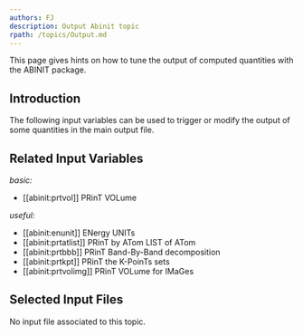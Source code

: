 ```yaml
---
authors: FJ
description: Output Abinit topic
rpath: /topics/Output.md
---
```

<!--
This file is automatically generated by mksite.py. All changes will be lost.
Change the input yaml files or the python code
-->

This page gives hints on how to tune the output of computed quantities with the ABINIT package.

## Introduction

The following input variables can be used to trigger or modify the output of
some quantities in the main output file.



## Related Input Variables

*basic:*

- [[abinit:prtvol]]  PRinT VOLume
 
*useful:*

- [[abinit:enunit]]  ENergy UNITs
- [[abinit:prtatlist]]  PRinT by ATom LIST of ATom
- [[abinit:prtbbb]]  PRinT Band-By-Band decomposition
- [[abinit:prtkpt]]  PRinT the K-PoinTs sets
- [[abinit:prtvolimg]]  PRinT VOLume for IMaGes
 

## Selected Input Files

No input file associated to this topic.

